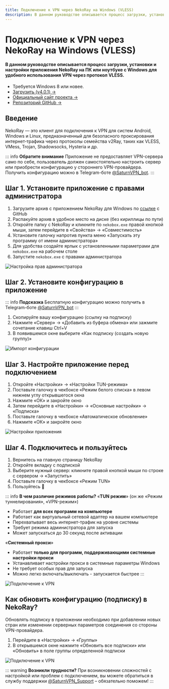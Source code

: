 ```yaml
---
title: Подключение к VPN через NekoRay на Windows (VLESS)
description: В данном руководстве описывается процесс загрузки, установки и настройки приложения NekoRay на ПК или ноутбуке с Windows для удобного использования VPN через протокол VLESS.
---
```


# Подключение к VPN через NekoRay на Windows (VLESS)

#### В данном руководстве описывается процесс загрузки, установки и настройки приложения NekoRay на ПК или ноутбуке с Windows для удобного использования VPN через протокол VLESS.

* Требуется Windows 8 или новее.
* [Загрузить (v4.0.1) →](https://github.com/MatsuriDayo/nekoray/releases/download/4.0.1/nekoray-4.0.1-2024-12-12-windows64.zip)
* [Официальный сайт проекта →](https://en.nekoray.org/)
* [Репозиторий GitHub →](https://github.com/MatsuriDayo/nekoray)


## Введение

NekoRay — это клиент для подключения к VPN для систем Android, Windows и Linux, предназначенный для безопасного проксирования интернет‑трафика через протоколы семейства v2Ray, таких как VLESS, VMess, Trojan, Shadowsocks, Hysteria и др.

::: info **Обратите внимание** 
Приложение не предоставляет VPN-сервера само по себе, пользователь должен самостоятельно настроить сервер или приобрести конфигурацию у стороннего VPN-провайдера. Получить конфигурацию можно в Telegram-боте [@SaturnVPN_bot](https://t.me/SaturnVPN_bot?start=docs).
:::

## Шаг 1. Установите приложение с правами администратора

1. Загрузите архив с приложением NekoRay для Windows по [ссылке](https://github.com/MatsuriDayo/nekoray/releases/download/4.0.1/nekoray-4.0.1-2024-12-12-windows64.zip) с GitHub
2. Распакуйте архив в удобное место на диске (без кириллицы по пути)
3. Откройте папку с NekoRay и кликните по `nekobox.exe` правой кнопкой мыши, затем перейдите в «Свойства» → «Совместимость»
4. Установите галочку напротив пункта меню «Запускать эту программу от имени администратора»
5. Для удобства создайте ярлык с установленными параметрами для `nekobox.exe` на рабочем столе
6. Запустите `nekobox.exe` с правами администратора

![Настройка прав администратора](/pages/windows/nekoray/1.webp)

## Шаг 2. Установите конфигурацию в приложение

::: info **Подсказка** 
Бесплатную конфигурацию можно получить в Telegram-боте [@SaturnVPN_bot](https://t.me/SaturnVPN_bot?start=docs)
:::

1. Скопируйте вашу конфигурацию (ссылку на подписку)
2. Нажмите «Сервер» → «Добавить из буфера обмена» или зажмите сочетание клавиш Ctrl+V
3. В появившемся окне выберите «Как подписку (создать новую группу)»

![Импорт конфигурации](/pages/windows/nekoray/2.webp)

## Шаг 3. Настройте приложение перед подключением

1. Откройте «Настройки» → «Настройки TUN-режима»
2. Поставьте галочку в чекбоксе «Режим белого списка» в левом нижнем углу открывшегося окна
3. Нажмите «ОК» и закройте окно
4. Затем перейдите в «Настройки» → «Основные настройки» → «Подписка»
5. Поставьте галочку в чекбоксе «Автоматическое обновление»
6. Нажмите «ОК» и закройте окно

![Настройки приложения](/pages/windows/nekoray/3.webp)

## Шаг 4. Подключитесь и пользуйтесь

1. Вернитесь на главную страницу NekoRay
2. Откройте вкладку с подпиской
3. Выберите нужный сервер: кликните правой кнопкой мыши по строке с сервером → «Запустить»
4. Поставьте галочку в чекбоксе «Режим TUN»
5. Пользуйтесь 🙂

::: info **В чем различие режимов работы?**
«**TUN режим**» (он же «Режим туннелирования», «VPN-режим»)
* Работает **для всех программ на компьютере**
* Работает как виртуальный сетевой адаптер на вашем компьютере
* Перехватывает весь интернет-трафик на уровне системы
* Требует режима администратора для запуска
* Может запускаться до 30 секунд после активации

«**Системный прокси**»
* Работает **только для программ, поддерживающими системные настройки прокси**
* Устанавливает настройки прокси в системные параметры Windows
* Не требует особых прав для запуска
* Можно легко включать/выключать - запускается быстрее
:::

![Подключение к VPN](/pages/windows/nekoray/4.webp)

## Как обновить конфигурацию (подписку) в NekoRay?
Обновлять подписку в приложении необходимо при добавлении новых стран или изменении серверных параметров соединения со стороны VPN-провайдера.
1. Перейдите в «Настройки» → «Группы»
2. В открывшемся окне нажмите «Обновить все подписки» или «Обновить» в поле группы определенной подписки

![Подключение к VPN](/pages/windows/nekoray/4.webp)

::: warning **Возникли трудности?** 
При возникновении сложностей с настройкой или проблем с подключением, вы можете обратиться в службу поддержки [@SaturnVPN_Support](https://t.me/SaturnVPN_Support) – обязательно поможем!
:::